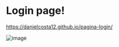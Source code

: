 # Login page!
https://danielcosta12.github.io/pagina-login/

![image](https://user-images.githubusercontent.com/72768515/179395889-0b9fa7fb-8d1a-4d7d-818d-6697f688b9fd.png)
